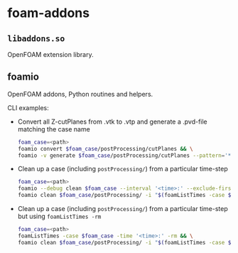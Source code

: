 # foam-addons
## `libaddons.so`
OpenFOAM extension library.

## foamio
OpenFOAM addons, Python routines and helpers.

CLI examples:
- Convert all Z-cutPlanes from .vtk to .vtp and generate a .pvd-file matching the 
case name
    ```sh
    foam_case=<path>
    foamio convert $foam_case/postProcessing/cutPlanes && \
    foamio -v generate $foam_case/postProcessing/cutPlanes --pattern='*(z).vtp' --outfile=$foam_case/postProcessing/$(basename $foam_case).pvd
    ```
- Clean up a case (including `postProcessing/`) from a particular time-step
    ```sh
    foam_case=<path>
    foamio --debug clean $foam_case --interval '<time>:' --exclude-first && \
    foamio clean $foam_case/postProcessing/ -i "$(foamListTimes -case $foam_case -latestTime):"
    ```
- Clean up a case (including `postProcessing/`) from a particular time-step but using `foamListTimes -rm`
    ```sh
    foam_case=<path>
    foamListTimes -case $foam_case -time '<time>:' -rm && \
    foamio clean $foam_case/postProcessing/ -i "$(foamListTimes -case $foam_case -latestTime):"
    ```
